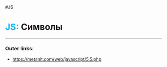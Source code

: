 #JS
# <font color="#00b0f0">JS:</font> Символы
---
### Outer links:
- https://metanit.com/web/javascript/5.5.php